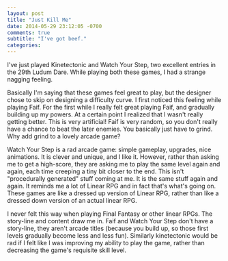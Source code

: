```yaml
---
layout: post
title: "Just Kill Me"
date: 2014-05-29 23:12:05 -0700
comments: true
subtitle: "I've got beef."
categories: 
---
```


I've just played Kinetectonic and Watch Your Step, two excellent entries in the
29th Ludum Dare. While playing both these games, I had a strange nagging feeling.

<!-- more -->

Basically I'm saying that these games feel great to play, but the designer chose
to skip on designing a difficulty curve. I first noticed this feeling while playing
Faif. For the first while I really felt great playing Faif, and gradually building up
my powers. At a certain point I realized that I wasn't really getting better. This
is very artificial! Faif is very random, so you don't really have a chance to beat
the later enemies. You basically just have to grind. Why add grind to a lovely
arcade game?

Watch Your Step is a rad arcade game: simple gameplay, upgrades, nice animations.
It is clever and unique, and I like it. However, rather than asking me to get a
high-score, they are asking me to play the same level again and again, each time
creeping a tiny bit closer to the end. This isn't "procedurally generated" stuff
coming at me. It is the same stuff again and again. It reminds me a lot of Linear RPG
and in fact that's what's going on. These games are like a dressed up version of
Linear RPG, rather than like a dressed down version of an actual linear RPG.

I never felt this way when playing Final Fantasy or other linear RPGs. The story-line
and content draw me in. Faif and Watch Your Step don't have a story-line, they
aren't arcade titles (because you build up, so those first levels gradually become
less and less fun). Similarly kinetectonic would be rad if I felt like I was
improving my ability to play the game, rather than decreasing the game's requisite
skill level.
